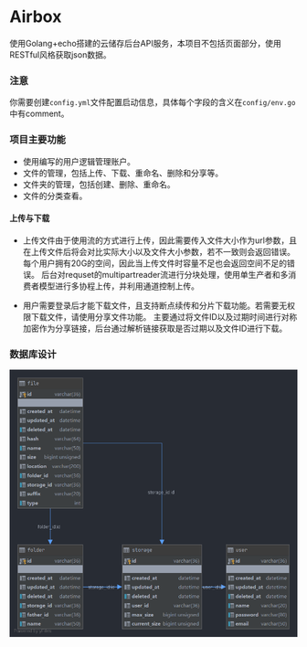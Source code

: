 # Airbox
使用Golang+echo搭建的云储存后台API服务，本项目不包括页面部分，使用RESTful风格获取json数据。

### 注意
你需要创建`config.yml`文件配置启动信息，具体每个字段的含义在`config/env.go`中有comment。

### 项目主要功能

- 使用编写的用户逻辑管理账户。
- 文件的管理，包括上传、下载、重命名、删除和分享等。
- 文件夹的管理，包括创建、删除、重命名。
- 文件的分类查看。

#### 上传与下载
- 上传文件由于使用流的方式进行上传，因此需要传入文件大小作为url参数，且在上传文件后将会对比实际大小以及文件大小参数，若不一致则会返回错误。
每个用户拥有20G的空间，因此当上传文件时容量不足也会返回空间不足的错误。
后台对requset的multipartreader流进行分块处理，使用单生产者和多消费者模型进行多协程上传，并利用通道控制上传。

- 用户需要登录后才能下载文件，且支持断点续传和分片下载功能。若需要无权限下载文件，请使用分享文件功能。
主要通过将文件ID以及过期时间进行对称加密作为分享链接，后台通过解析链接获取是否过期以及文件ID进行下载。

### 数据库设计
![数据库](https://github.com/guriytan/airbox/blob/master/uml.png)
